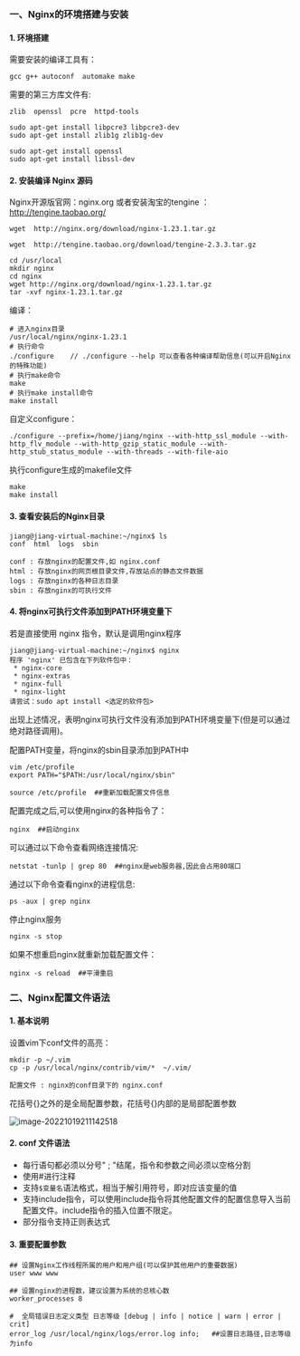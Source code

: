 ### 一、Nginx的环境搭建与安装

#### 1. 环境搭建

需要安装的编译工具有：

```
gcc g++ autoconf  automake make
```

需要的第三方库文件有:

```
zlib  openssl  pcre  httpd-tools
```

```
sudo apt-get install libpcre3 libpcre3-dev
sudo apt-get install zlib1g zlib1g-dev

sudo apt-get install openssl 
sudo apt-get install libssl-dev
```

#### 2. 安装编译 Nginx 源码

Nginx开源版官网：nginx.org  或者安装淘宝的tengine ：http://tengine.taobao.org/

```
wget  http://nginx.org/download/nginx-1.23.1.tar.gz

wget  http://tengine.taobao.org/download/tengine-2.3.3.tar.gz
```

```
cd /usr/local
mkdir nginx
cd nginx
wget http://nginx.org/download/nginx-1.23.1.tar.gz
tar -xvf nginx-1.23.1.tar.gz 
```

编译：

```shell
# 进入nginx目录
/usr/local/nginx/nginx-1.23.1
# 执行命令
./configure    // ./configure --help 可以查看各种编译帮助信息(可以开启Nginx的特殊功能)
# 执行make命令
make
# 执行make install命令
make install
```

自定义configure：

```shell
./configure --prefix=/home/jiang/nginx --with-http_ssl_module --with-http_flv_module --with-http_gzip_static_module --with-http_stub_status_module --with-threads --with-file-aio
```

执行configure生成的makefile文件

```shell
make 
make install
```

#### 3. 查看安装后的Nginx目录

```shell
jiang@jiang-virtual-machine:~/nginx$ ls
conf  html  logs  sbin
```

```shell
conf : 存放nginx的配置文件,如 nginx.conf
html : 存放nginx的网页根目录文件,存放站点的静态文件数据
logs : 存放nginx的各种日志目录
sbin : 存放nginx的可执行文件 
```

#### 4. 将nginx可执行文件添加到PATH环境变量下

 若是直接使用 nginx 指令，默认是调用nginx程序

```shell
jiang@jiang-virtual-machine:~/nginx$ nginx
程序 'nginx' 已包含在下列软件包中：
 * nginx-core
 * nginx-extras
 * nginx-full
 * nginx-light
请尝试：sudo apt install <选定的软件包>
```

出现上述情况，表明nginx可执行文件没有添加到PATH环境变量下(但是可以通过绝对路径调用)。

配置PATH变量，将nginx的sbin目录添加到PATH中

```shell
vim /etc/profile
export PATH="$PATH:/usr/local/nginx/sbin"

source /etc/profile  ##重新加载配置文件信息
```

配置完成之后,可以使用nginx的各种指令了：

```shell
nginx  ##启动nginx
```

可以通过以下命令查看网络连接情况:

```shell
netstat -tunlp | grep 80  ##nginx是web服务器,因此会占用80端口
```

通过以下命令查看nginx的进程信息:

```shell
ps -aux | grep nginx
```

停止nginx服务

```shell
nginx -s stop
```

如果不想重启nginx就重新加载配置文件：

```shell
nginx -s reload  ##平滑重启
```

### 二、Nginx配置文件语法

#### 1. 基本说明

设置vim下conf文件的高亮：

```shell
mkdir -p ~/.vim
cp -p /usr/local/nginx/contrib/vim/*  ~/.vim/
```

```
配置文件 : nginx的conf目录下的 nginx.conf
```

花括号{}之外的是全局配置参数，花括号{}内部的是局部配置参数

![image-20221019211142518](C:\Users\hp-pc\AppData\Roaming\Typora\typora-user-images\image-20221019211142518.png)



#### 2. conf 文件语法

- 每行语句都必须以分号" ; "结尾，指令和参数之间必须以空格分割
- 使用#进行注释
- 支持`$变量名`语法格式，相当于解引用符号，即对应该变量的值
- 支持include指令，可以使用include指令将其他配置文件的配置信息导入当前配置文件。include指令的插入位置不限定。
- 部分指令支持正则表达式

#### 3. 重要配置参数

```nginx
## 设置Nginx工作线程所属的用户和用户组(可以保护其他用户的重要数据)
user www www

## 设置nginx的进程数，建议设置为系统的总核心数
worker_processes 8

#  全局错误日志定义类型 日志等级 [debug | info | notice | warn | error | crit]
error_log /usr/local/nginx/logs/error.log info;   ##设置日志路径,日志等级为info
```

